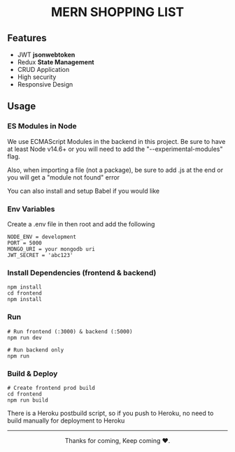 <h1 align="center">MERN SHOPPING LIST</h1>

## Features

- JWT **jsonwebtoken**
- Redux **State Management**
- CRUD Application
- High security
- Responsive Design

## Usage

### ES Modules in Node
We use ECMAScript Modules in the backend in this project. Be sure to have at least Node v14.6+ or you will need to add the "--experimental-modules" flag.

Also, when importing a file (not a package), be sure to add .js at the end or you will get a "module not found" error

You can also install and setup Babel if you would like

### Env Variables
Create a .env file in then root and add the following

```
NODE_ENV = development
PORT = 5000
MONGO_URI = your mongodb uri
JWT_SECRET = 'abc123'
```


### Install Dependencies (frontend & backend)
```
npm install
cd frontend
npm install
```
### Run
```
# Run frontend (:3000) & backend (:5000)
npm run dev

# Run backend only
npm run 
```

### Build & Deploy
```
# Create frontend prod build
cd frontend
npm run build
```

There is a Heroku postbuild script, so if you push to Heroku, no need to build manually for deployment to Heroku

<hr>
<p align="center">Thanks for coming, Keep coming ❤️.</p>